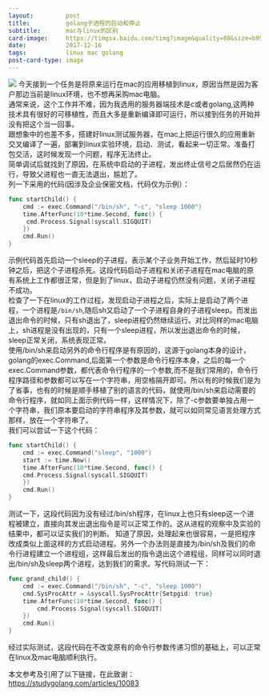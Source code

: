 ```yaml
---
layout:         post
title:          golang子进程的启动和停止
subtitle:       mac与linux的区别
card-image:     https://timgsa.baidu.com/timg?image&quality=80&size=b9999_10000&sec=1513447113487&di=c73f02fddca8c7917d825fd8f90aa69e&imgtype=0&src=http%3A%2F%2Fimgsrc.baidu.com%2Fimgad%2Fpic%2Fitem%2Fd000baa1cd11728b7e303b08c3fcc3cec3fd2cfe.jpg
date:           2017-12-16
tags:           linux mac golang
post-card-type: image
---
```

![](https://timgsa.baidu.com/timg?image&quality=80&size=b9999_10000&sec=1513447113487&di=c73f02fddca8c7917d825fd8f90aa69e&imgtype=0&src=http%3A%2F%2Fimgsrc.baidu.com%2Fimgad%2Fpic%2Fitem%2Fd000baa1cd11728b7e303b08c3fcc3cec3fd2cfe.jpg)
今天接到一个任务是将原来运行在mac的应用移植到linux，原因当然是因为客户那边当前是linux环境，也不想再采购mac电脑。  
通常来说，这个工作并不难，因为我选用的服务器端技术是c或者golang,这两种技术具有很好的可移植性，而且大多是重新编译即可运行，所以接到任务的开始并没有把这个当一回事。  
跟想象中的也差不多，搭建好linux测试服务器，在mac上把运行很久的应用重新交叉编译了一遍，部署到linux实验环境，启动、测试，看起来一切正常。准备打包交活，这时候发现一个问题，程序无法终止。  
简单调试后就找到了原因，在系统中启动的子进程，发出终止信号之后居然仍在运行，导致父进程也一直无法退出，尴尬了。  
列一下采用的代码(因涉及企业保密文档，代码仅为示例）：  
```go
func startChild() {
    cmd := exec.Command("/bin/sh", "-c", "sleep 1000")
    time.AfterFunc(10*time.Second, func() {
	 cmd.Process.Signal(syscall.SIGQUIT) 
	})
    cmd.Run()
}
```
示例代码首先启动一个sleep的子进程，表示某个子业务开始工作，然后延时10秒钟之后，把这个子进程杀死。这段代码启动子进程和关闭子进程在mac电脑的原有系统上工作都很正常，但是到了linux，启动子进程仍然没有问题，关闭子进程不成功。  
检查了一下在linux的工作过程，发现启动子进程之后，实际上是启动了两个进程，一个进程是`/bin/sh`,随后sh又启动了一个子进程自身的子进程sleep。而发出退出命令的时候，只有sh退出了，sleep进程仍然继续运行。对比同样的mac电脑上，sh进程是没有出现的，只有一个sleep进程，所以发出退出命令的时候，sleep正常关闭，系统表现正常。  
使用/bin/sh来启动另外的命令行程序是有原因的，这源于golang本身的设计，golang的exec.Command,后面第一个参数是命令行程序本身，之后的每一个exec.Command参数，都代表命令行程序的一个参数,而不是我们常用的，命令行程序路径和参数都可以写在一个字符串，用空格隔开即可。所以有的时候我们是为了省事，也有的时候是顺手移植了别的语言的代码，就使用/bin/sh来启动需要的命令行程序，就如同上面示例代码一样，这样情况下，除了-c参数要单独占用一个字符串，我们原本要启动的字符串程序及其参数，就可以如同常见语言处理方式那样，放在一个字符串了。  
我们可以尝试一下这个代码：  
```go
func startChild() {
    cmd := exec.Command("sleep", "1000")
    start := time.Now()
    time.AfterFunc(10*time.Second, func() { 
	cmd.Process.Signal(syscall.SIGQUIT) 
	})
    cmd.Run()
}
```
测试一下，这段代码因为没有经过/bin/sh程序，在linux上也只有sleep这一个进程被建立，直接向其发出退出指令是可以正常工作的。这从进程的观察中及实验的结果中，都可以证实我们的判断。 
知道了原因，处理起来也很容易，一是把程序改成类似上面这样的方式启动进程。另外一个办法则是直接为/bin/sh及我们的命令行进程建立一个进程组，这样最后发出的指令退出这个进程组，同样可以同时退出/bin/sh及sleep两个进程，达到我们的需求。写代码测试一下：  
```go
func grand_child() {
    cmd := exec.Command("/bin/sh", "-c", "sleep 1000")
    cmd.SysProcAttr = &syscall.SysProcAttr{Setpgid: true}
    time.AfterFunc(10*time.Second, func() {
        cmd.Process.Signal(syscall.SIGQUIT)
    })
    cmd.Run()
}   
```
经过实际测试，这段代码在不改变原有的命令行参数传递习惯的基础上，可以正常在linux及mac电脑顺利执行。  

本文参考及引用了以下链接，在此致谢：  
<https://studygolang.com/articles/10083>


